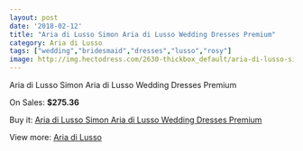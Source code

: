 ```yaml
---
layout: post
date: '2018-02-12'
title: "Aria di Lusso Simon Aria di Lusso Wedding Dresses Premium"
category: Aria di Lusso
tags: ["wedding","bridesmaid","dresses","lusso","rosy"]
image: http://img.hectodress.com/2630-thickbox_default/aria-di-lusso-simon-aria-di-lusso-wedding-dresses-premium.jpg
---
```

Aria di Lusso Simon Aria di Lusso Wedding Dresses Premium

On Sales: **$275.36**
<a href="https://www.hectodress.com/aria-di-lusso/1512-aria-di-lusso-simon-aria-di-lusso-wedding-dresses-premium.html"><amp-img layout="responsive" width="600" height="600" src="//img.hectodress.com/2630-thickbox_default/aria-di-lusso-simon-aria-di-lusso-wedding-dresses-premium.jpg" alt="Aria di Lusso Simon Aria di Lusso Wedding Dresses Premium 0" /></a>
<a href="https://www.hectodress.com/aria-di-lusso/1512-aria-di-lusso-simon-aria-di-lusso-wedding-dresses-premium.html"><amp-img layout="responsive" width="600" height="600" src="//img.hectodress.com/2631-thickbox_default/aria-di-lusso-simon-aria-di-lusso-wedding-dresses-premium.jpg" alt="Aria di Lusso Simon Aria di Lusso Wedding Dresses Premium 1" /></a>

Buy it: [Aria di Lusso Simon Aria di Lusso Wedding Dresses Premium](https://www.hectodress.com/aria-di-lusso/1512-aria-di-lusso-simon-aria-di-lusso-wedding-dresses-premium.html "Aria di Lusso Simon Aria di Lusso Wedding Dresses Premium")

View more: [Aria di Lusso](https://www.hectodress.com/21-aria-di-lusso "Aria di Lusso")